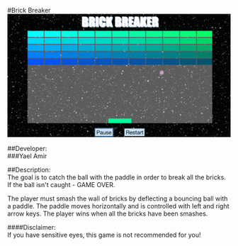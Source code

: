 
#Brick Breaker  
![altimg](gamescreenshot.png)  



##Developer:  
###Yael Amir  

##Description:  
The goal is to catch the ball with the paddle in order to break all the bricks. If the ball isn't caught - GAME OVER. 

The player must smash the wall of bricks by deflecting a bouncing ball with a paddle. The paddle moves horizontally and is controlled with left and right arrow keys. The player wins when all the bricks have been smashes.


####Disclaimer:  
If you have sensitive eyes, this game is not recommended for you!


